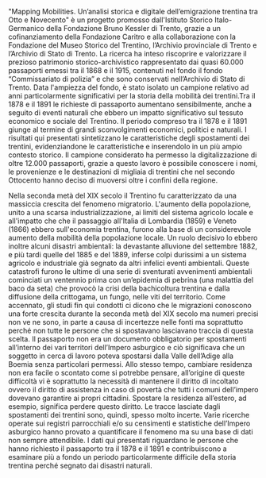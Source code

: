 "Mapping Mobilities. Un’analisi storica e digitale dell’emigrazione trentina tra Otto e Novecento" è un progetto promosso dall'Istituto Storico Italo-Germanico della Fondazione Bruno Kessler di Trento, grazie a un cofinanziamento della Fondazione Caritro e alla collaborazione con la Fondazione del Museo Storico del Trentino, l’Archivio provinciale di Trento e l’Archivio di Stato di Trento. La ricerca ha inteso riscoprire e valorizzare il prezioso patrimonio storico-archivistico rappresentato dai quasi 60.000 passaporti emessi tra il 1868 e il 1915, contenuti nel fondo il fondo “Commissariato di polizia” e che sono conservati nell’Archivio di Stato di Trento.
Data l'ampiezza del fondo, è stato isolato un campione relativo ad anni particolarmente significativi per la storia della mobilità dei trentini.Tra il 1878 e il 1891 le richieste di passaporto aumentano sensibilmente, anche a seguito di eventi naturali che ebbero un impatto significativo sul tessuto economico e sociale del Trentino.  Il periodo compreso tra il 1878 e il 1891 giunge al termine di grandi sconvolgimenti economici, politici e naturali. I risultati qui presentati sintetizzano le caratteristiche degli spostamenti dei trentini, evidenziandone le caratteristiche e inserendolo in un più ampio contesto storico. Il campione considerato ha permesso la digitalizzazione di oltre 12.000 passaporti, grazie a questo lavoro è possibile conoscere i nomi, le provenienze e le destinazioni di migliaia di trentini che nel secondo Ottocento hanno deciso di muoversi oltre i confini della regione.


Nella seconda metà del XIX secolo il Trentino fu caratterizzato da una massiccia crescita del fenomeno migratorio. L'aumento della popolazione, unito a una scarsa industrializzazione, ai limiti del sistema agricolo locale e all'impatto che che il passaggio all'Italia di Lombardia (1859) e Veneto (1866) ebbero sull'economia trentina, furono alla base di un considerevole aumento della mobilità della popolazione locale. Un ruolo decisivo lo ebbero inoltre alcuni disastri ambientali: la devastante alluvione del settembre 1882, e più tardi quelle del 1885 e del 1889, inferse colpi durissimi a un sistema agricolo e industriale già segnato da altri infelici eventi ambientali. Queste catastrofi furono le ultime di una serie di sventurati avvenimenti ambientali cominciati un ventennio prima con un’epidemia di pebrina (una malattia del baco da seta) che provocò la crisi della bachicoltura trentina e dalla diffusione della crittogama, un fungo, nelle viti del territorio.
Come accennato, gli studi fin qui condotti ci dicono che le migrazioni conoscono una forte crescita durante la seconda metà del XIX secolo ma numeri precisi non ve ne sono, in parte a causa di incertezze nelle fonti ma soprattutto perché non tutte le persone che si spostavano lasciavano traccia di questa scelta.  Il passaporto non era un documento obbligatorio per spostamenti all’interno dei vari territori dell’Impero asburgico e ciò significava che un soggetto in cerca di lavoro poteva spostarsi dalla Valle dell’Adige alla Boemia senza particolari permessi. Allo stesso tempo, cambiare residenza non era facile o scontato come si potrebbe pensare, all’origine di queste difficoltà  vi è soprattutto la necessità di mantenere il diritto di incoltato ovvero il diritto di assistenza in caso di povertà che tutti i comuni dell’impero dovevano garantire ai propri cittadini. Spostare la residenza all’estero, ad esempio, significa perdere questo diritto.
Le tracce lasciate dagli spostamenti dei trentini sono, quindi, spesso molto incerte. Varie ricerche operate sui registri parrocchiali e/o su censimenti e statistiche dell’Impero asburgico hanno provato a quantificare il fenomeno ma su una base di dati non sempre attendibile. I dati qui presentati riguardano le persone che hanno richiesto il passaporto tra il 1878 e il 1891 e contribuiscono a esaminare più a fondo un periodo particolarmente difficile della storia trentina perché segnato dai disastri naturali.
